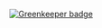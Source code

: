 
[![Greenkeeper badge](https://badges.greenkeeper.io/zanjs/uxnuo-tools.svg)](https://greenkeeper.io/)
